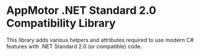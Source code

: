 ﻿# AppMotor .NET Standard 2.0 Compatibility Library

This library adds various helpers and attributes required to use modern C# features with .NET Standard 2.0 (or compatible) code.
